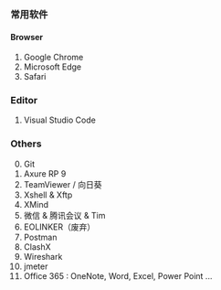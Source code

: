 ### 常用软件

#### Browser

1. Google Chrome
2. Microsoft Edge
3. Safari

### Editor

1. Visual Studio Code

### Others

0. Git
1. Axure RP 9
2. TeamViewer / 向日葵
3. Xshell & Xftp
4. XMind
5. 微信 & 腾讯会议 & Tim
6. EOLINKER（废弃）
7. Postman
8. ClashX
9. Wireshark
10. jmeter
11. Office 365 : OneNote, Word, Excel, Power Point ...
